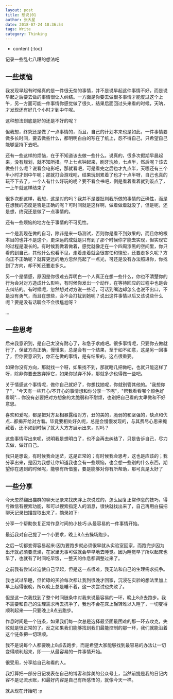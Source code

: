 ```yaml
---
layout: post 
title: 想说|01
author: 张大星
date: 2018-07-24 18:36:54
tags: Write
category: Thinking
---
```

* content
{:toc}


记录一些乱七八糟的想法吧
 

 

## 一些烦恼

我发现早起有时候真的是一件很无奈的事情，并不是说早起这件事情不好，而是说早起之后要去做的事情很让人纠结。一方面是你要去做很多事情才能度过这个上午，另一方面可能一件事情你感觉做了很久，结果后面回过头来看的时候，天呐，才发现还有好几个小时才到中午呢。

这种想法到底是好的还是不好的呢？

但我想，终究还是做了一点事情的，而且，自己的计划本来也是如此，一件事情要做多长时间，要去做些什么，都明明白白的写在了纸上，怨不得自己，只希望自己能够坚持下去吧。

还有一些这样的烦恼，在于不知道该去做一些什么。说真的，很多次假期早晨起来，没有规划，就不知所措。早上七点钟起来，刷牙洗脸，七点半，然后呢？该去做些什么呢？说看会电影吧，那就看吧，可是看完之后也才九点半，天哪还有三个半小时才到中午呢；那就打会游戏吧，结果玩到累着了也才十点半呀，自己也真的玩不下去了，一个人有什么好玩的呢？要不看会书吧，倒是看着看着就到饭点了，一上午就这样结束了

很多次都这样，我想，这是对的吗？我并不是要批判我所做的事情的正确性，而是在想我的态度是否是正确的呢？可时间就是这样啊，做着做着就没了，但是呢，还是想，终究还是做了一点事情的。

还有一些烦恼的地方在于事情的不可见性。

一个是我现在做的自习，除非是来一场测试，否则你是看不到效果的，而且你的根本目的也并不是这个，更深远的成就是只有到了那个时候你才能去实现，但实现它的过程是漫长的。有时候我做着做着，感觉就像走在一个四周漆黑的空间里，你只看的到自己，其他什么也看不见，走着走着就会很害怕和惶恐，还要走多久呢？方向正不正确呢？就算更远的地方忽然亮起了一点光，可还是没有办法照进你，你找到了方向，却不知还要走多久。

另一个是情感，原因是你很难去弄明白一个人真正在想一些什么，你也不清楚你的行为会对对方造成什么影响，有时候你发出一个动作，在等待回应的过程中也是会去纠结的。有时候呢，忽然想对对方说一些话，可话到嘴边却怎么也说不出口，不是没有勇气，而且在想些，会不会打扰到她呢？说出这件事情以后又该说些什么呢？要是没有话聊会不会很尴尬呀？

...

## 一些思考

后来我意识到，是自己太没有耐心了，和急于求成吧。很多事情呢，只要你去做就行了，保证方向正确，慢慢来，总是会有一个结果，至于如不如意，这是另一回事了，但你要意识到，你正在做的事情，是有结果的。这点很重要。

如果你没有方向，那就找一个呀，如果找不到，那就瞎几把做吧，也就只能这样了呀，除非你要去放弃掉它，如果你抛弃不掉，那就多少也得做一些吧。

关于情感这个事情呢，做你自己就好了，你想找她呢，你就别管其他的。"我想你了"，"今天有一些开心/不开心的事情想和你分享一下呢"，"帮我看看哪个颜色好看啊"... 你没有必要把对方想象的太脆弱和不耐烦，也别把自己看的太卑微和不好意思。

喜欢和爱呢，都是把对方互相暴露给对方，丑的美的，脆弱的和坚强的，缺点和优点...都揭开给对方看。毕竟要相处好久呢，总是会慢慢发现的，与其费尽心思来掩藏着，还不如到时候了就大大方方展示出来，对吗？

这些事情写出来呢，说明我是想明白了，也不会再去纠结了，只是告诉自己，尽力去做，做好自己。

我只是想说，有时候我会迷茫，这是正常的；有时候我会思考，这也是应该的；我分享出来，是因为我想让你知道我也会有一些烦恼，也会想一些别的什么东西，期望你在遇到的时候呢，能够有所借鉴，要是能够对你有所帮助，那可真是太好了

## 一些分享

今天忽然翻出猫群的聊天记录来找庆胖上次说过的，怎么回复正常作息的技巧，得亏微信有搜索功能，和可以搜索指定人的消息，很快就找出来了，自己再用白描把聊天记录扫描提取出来了，摘录如下:

分享一个帮助恢复正常作息时间的小技巧:从最容易的一件事情开始。

最近我对自己提了一个小要求，晚上8点去操场跑步。

之后一切都变得容易起来:因为要跑步就必须很早就从实验室回家，而跑完步因为出汗就必须要洗澡，在家里无事可做就会早早地去睡觉。因为睡觉早了所以起床也早了，也就有了时间吃早饭，一整天的作息都调整过来了。

之前我有尝试过迫使自己早起，但是这一点很难，我无法和自己的生理需求抗争。

我也试过早睡，但忙碌的买验每次都让我到很晚才回家，沉浸在实验的想法里加上早上起得很晚，所以晚上总是睡不着，这一次尝试也失败了。

但是这一次我找到了整个时间链条中对我来说最容易的一环，晚上8点去跑步。我不需要和自己的生理需求再去抗争了，我也不会在床上辗转难以入睡了，一切变得顺利起来——只要晚上8点去跑步。

作息时间是一个链条，如果我们每一次总是选择最坚固最困难的那一环去攻克，失败就是很正常的了。反之如果我们能够找到我们最能控制的那一环，我们就能沿着这个链条把一切理顺。

我不是说每个人都要晚上8点去跑步，而是希望大家能够找到最容易的办法让一切变得顺利起来，即——从最容易的一件事情开始。

很受用，分享给自己和看的人。

我打算把一部分日记发表在自己的博客和胖美的公众号上，当然前提是我的日记内容不是记流水账，和最好内容是自己有所感悟的，就像今天一样。

就从现在开始吧 :p

